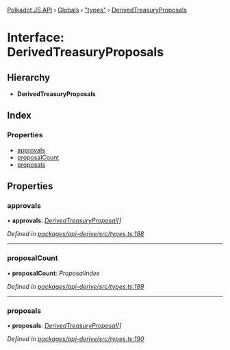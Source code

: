 [Polkadot JS API](../README.md) › [Globals](../globals.md) › ["types"](../modules/_types_.md) › [DerivedTreasuryProposals](_types_.derivedtreasuryproposals.md)

# Interface: DerivedTreasuryProposals

## Hierarchy

* **DerivedTreasuryProposals**

## Index

### Properties

* [approvals](_types_.derivedtreasuryproposals.md#approvals)
* [proposalCount](_types_.derivedtreasuryproposals.md#proposalcount)
* [proposals](_types_.derivedtreasuryproposals.md#proposals)

## Properties

###  approvals

• **approvals**: *[DerivedTreasuryProposal](_types_.derivedtreasuryproposal.md)[]*

*Defined in [packages/api-derive/src/types.ts:188](https://github.com/polkadot-js/api/blob/53959d482/packages/api-derive/src/types.ts#L188)*

___

###  proposalCount

• **proposalCount**: *ProposalIndex*

*Defined in [packages/api-derive/src/types.ts:189](https://github.com/polkadot-js/api/blob/53959d482/packages/api-derive/src/types.ts#L189)*

___

###  proposals

• **proposals**: *[DerivedTreasuryProposal](_types_.derivedtreasuryproposal.md)[]*

*Defined in [packages/api-derive/src/types.ts:190](https://github.com/polkadot-js/api/blob/53959d482/packages/api-derive/src/types.ts#L190)*
